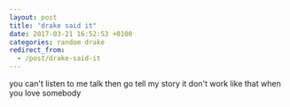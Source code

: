 ```yaml
---
layout: post
title: "drake said it"
date: 2017-03-21 16:52:53 +0100
categories: random drake
redirect_from:
  - /post/drake-said-it
---
```


you can't listen to me talk then go tell my story
it don't work like that when you love somebody